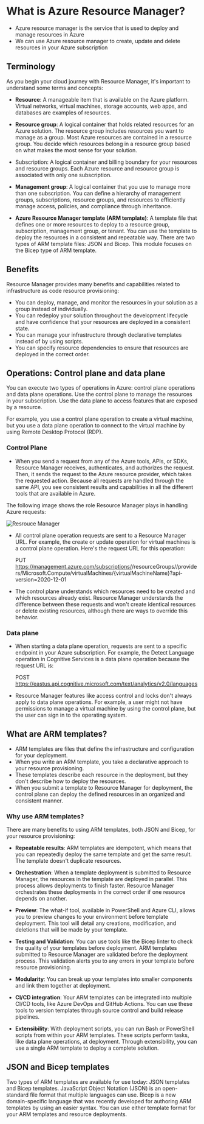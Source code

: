 # What is Azure Resource Manager?

- Azure resource manager is the service that is used to deploy and manage resources in Azure
- We can use Azure resource manager to create, update and delete resources in your Azure subscription

## Terminology 

As you begin your cloud journey with Resource Manager, it's important to understand some terms and concepts:

- <b>Resource</b>: A manageable item that is available on the Azure platform. Virtual networks, virtual machines, storage accounts, web apps, and databases are examples of resources.

- <b>Resource group</b>: A logical container that holds related resources for an Azure solution. The resource group includes resources you want to manage as a group. Most Azure resources are contained in a resource group. You decide which resources belong in a resource group based on what makes the most sense for your solution.

- Subscription: A logical container and billing boundary for your resources and resource groups. Each Azure resource and resource group is associated with only one subscription.

- <b>Management group</b>: A logical container that you use to manage more than one subscription. You can define a hierarchy of management groups, subscriptions, resource groups, and resources to efficiently manage access, policies, and compliance through inheritance.

- <b>Azure Resource Manager template (ARM template)</b>: A template file that defines one or more resources to deploy to a resource group, subscription, management group, or tenant. You can use the template to deploy the resources in a consistent and repeatable way. There are two types of ARM template files: JSON and Bicep. This module focuses on the Bicep type of ARM template.


## Benefits

Resource Manager provides many benefits and capabilities related to infrastructure as code resource provisioning:

- You can deploy, manage, and monitor the resources in your solution as a group instead of individually.
- You can redeploy your solution throughout the development lifecycle and have confidence that your resources are deployed in a consistent state.
- You can manage your infrastructure through declarative templates instead of by using scripts.
- You can specify resource dependencies to ensure that resources are deployed in the correct order.


## Operations: Control plane and data plane

You can execute two types of operations in Azure: control plane operations and data plane operations. Use the control plane to manage the resources in your subscription. Use the data plane to access features that are exposed by a resource.

For example, you use a control plane operation to create a virtual machine, but you use a data plane operation to connect to the virtual machine by using Remote Desktop Protocol (RDP).


### Control Plane

- When you send a request from any of the Azure tools, APIs, or SDKs, Resource Manager receives, authenticates, and authorizes the request. Then, it sends the request to the Azure resource provider, which takes the requested action. Because all requests are handled through the same API, you see consistent results and capabilities in all the different tools that are available in Azure.

The following image shows the role Resource Manager plays in handling Azure requests:

<img src="https://docs.microsoft.com/en-us/learn/modules/includes/media/azure-resource-manager.png" alt="Resrouce Manager" style="text-align:center: 10px;" />


- All control plane operation requests are sent to a Resource Manager URL. For example, the create or update operation for virtual machines is a control plane operation. Here's the request URL for this operation:

    PUT https://management.azure.com/subscriptions/<subscriptionId>/resourceGroups/<resourceGroupName>/providers/Microsoft.Compute/virtualMachines/{virtualMachineName}?api-version=2020-12-01


- The control plane understands which resources need to be created and which resources already exist. Resource Manager understands the difference between these requests and won't create identical resources or delete existing resources, although there are ways to override this behavior.


### Data plane

- When starting a data plane operation, requests are sent to a specific endpoint in your Azure subscription. For example, the Detect Language operation in Cognitive Services is a data plane operation because the request URL is:


    POST https://eastus.api.cognitive.microsoft.com/text/analytics/v2.0/languages


- Resource Manager features like access control and locks don't always apply to data plane operations. For example, a user might not have permissions to manage a virtual machine by using the control plane, but the user can sign in to the operating system.


## What are ARM templates?

- ARM templates are files that define the infrastructure and configuration for your deployment. 
- When you write an ARM template, you take a declarative approach to your resource provisioning. 
- These templates describe each resource in the deployment, but they don't describe how to deploy the resources. 
- When you submit a template to Resource Manager for deployment, the control plane can deploy the defined resources in an organized and consistent manner. 

### Why use ARM templates?

There are many benefits to using ARM templates, both JSON and Bicep, for your resource provisioning:

- <b>Repeatable results</b>: ARM templates are idempotent, which means that you can repeatedly deploy the same template and get the same result. The template doesn't duplicate resources.

- <b>Orchestration</b>: When a template deployment is submitted to Resource Manager, the resources in the template are deployed in parallel. This process allows deployments to finish faster. Resource Manager orchestrates these deployments in the correct order if one resource depends on another.

- <b>Preview</b>: The what-if tool, available in PowerShell and Azure CLI, allows you to preview changes to your environment before template deployment. This tool will detail any creations, modification, and deletions that will be made by your template.

- <b>Testing and Validation</b>: You can use tools like the Bicep linter to check the quality of your templates before deployment. ARM templates submitted to Resource Manager are validated before the deployment process. This validation alerts you to any errors in your template before resource provisioning.

- <b>Modularity</b>: You can break up your templates into smaller components and link them together at deployment.

- <b>CI/CD integration</b>: Your ARM templates can be integrated into multiple CI/CD tools, like Azure DevOps and GitHub Actions. You can use these tools to version templates through source control and build release pipelines.

- <b>Extensibility</b>: With deployment scripts, you can run Bash or PowerShell scripts from within your ARM templates. These scripts perform tasks, like data plane operations, at deployment. Through extensibility, you can use a single ARM template to deploy a complete solution.


## JSON and Bicep templates

Two types of ARM templates are available for use today: JSON templates and Bicep templates. JavaScript Object Notation (JSON) is an open-standard file format that multiple languages can use. Bicep is a new domain-specific language that was recently developed for authoring ARM templates by using an easier syntax. You can use either template format for your ARM templates and resource deployments.


